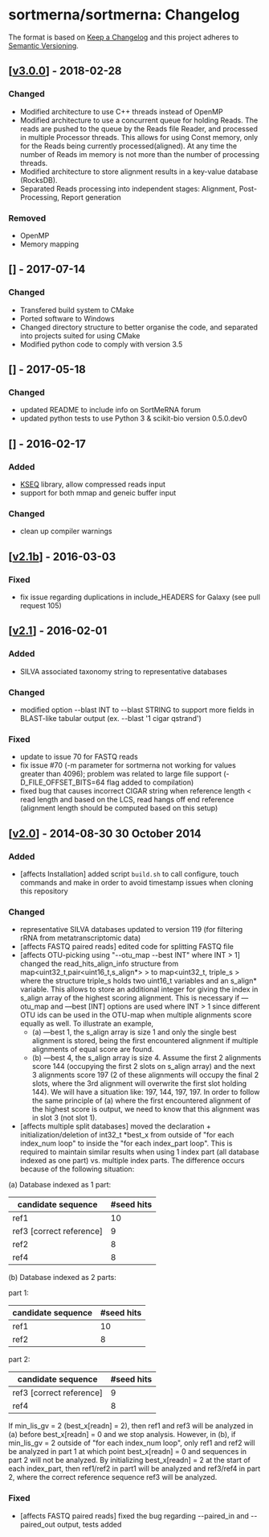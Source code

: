 # sortmerna/sortmerna: Changelog

The format is based on [Keep a Changelog](https://keepachangelog.com/en/1.0.0/)
and this project adheres to [Semantic Versioning](https://semver.org/spec/v2.0.0.html).

## [[v3.0.0](https://github.com/sortmerna/sortmerna/releases/tag/v3.0.0)] - 2018-02-28

### Changed
- Modified architecture to use C++ threads instead of OpenMP
- Modified architecture to use a concurrent queue for holding Reads. The reads are pushed to the queue by the Reads file Reader, and processed in multiple Processor threads. This allows for using Const memory, only for the Reads being currently processed(aligned). At any time the number of Reads im memory is not more than the number of processing threads. 
- Modified architecture to store alignment results in a key-value database (RocksDB).
- Separated Reads processing into independent stages: Alignment, Post-Processing, Report generation

### Removed 

- OpenMP
- Memory mapping

## [[]()] - 2017-07-14

### Changed 

- Transfered build system to CMake
- Ported software to Windows
- Changed directory structure to better organise the code, and separated into projects suited for using CMake
- Modified python code to comply with version 3.5

## [[]()] - 2017-05-18

### Changed

- updated README to include info on SortMeRNA forum
- updated python tests to use Python 3 & scikit-bio version 0.5.0.dev0

## [[]()] - 2016-02-17

### Added

- [KSEQ](http://lh3lh3.users.sourceforge.net/parsefastq.shtml) library, allow compressed reads input
- support for both mmap and geneic buffer input

### Changed

- clean up compiler warnings

## [[v2.1b](https://github.com/sortmerna/sortmerna/releases/tag/2.1b)] - 2016-03-03

### Fixed 

- fix issue regarding duplications in include_HEADERS for Galaxy (see pull request 105)

## [[v2.1](https://github.com/sortmerna/sortmerna/releases/tag/2.1)] - 2016-02-01

### Added

- SILVA associated taxonomy string to representative databases

### Changed

- modified option --blast INT to --blast STRING to support more fields in BLAST-like tabular output (ex. --blast '1 cigar qstrand')

### Fixed

- update to issue 70 for FASTQ reads
- fix issue #70 (-m parameter for sortmerna not working for values greater than 4096); problem was related to large file support (-D_FILE_OFFSET_BITS=64 flag added to compilation)
- fixed bug that causes incorrect CIGAR string when reference length < read length and based on the LCS, read hangs off end reference (alignment length should be computed based on this setup)

## [[v2.0](https://github.com/sortmerna/sortmerna/releases/tag/2.0)] - 2014-08-30 30 October 2014

### Added

- [affects Installation] added script `build.sh` to call configure, touch commands and make in order to avoid timestamp issues when cloning this repository

### Changed

- representative SILVA databases updated to version 119 (for filtering rRNA from metatranscriptomic data)
- [affects FASTQ paired reads] edited code for splitting FASTQ file
- [affects OTU-picking using "--otu_map --best INT" where INT > 1] changed the read_hits_align_info structure from map<uint32_t,pair<uint16_t,s_align*> > to map<uint32_t, triple_s > where the structure triple_s holds two uint16_t variables and an s_align* variable. This allows to store an additional integer for giving the index in s_align array of the highest scoring alignment. This is necessary if —otu_map and —best [INT] options are used where INT > 1 since different OTU ids can be used in the OTU-map when multiple alignments score equally as well. To illustrate an example,
	- (a) —best 1, the s_align array is size 1 and only the single best alignment is stored, being the first encountered alignment if multiple alignments of equal score are found.
	- (b) —best 4, the s_align array is size 4. Assume the first 2 alignments score 144 (occupying the first 2 slots on s_align array) and the next 3 alignments score 197 (2 of these alignments will occupy the final 2 slots, where the 3rd alignment will overwrite the first slot holding 144). We will have a situation like: 197, 144, 197, 197. In order to follow the same principle of (a) where the first encountered alignment of the highest score is output, we need to know that this alignment was in slot 3 (not slot 1).
- [affects multiple split databases] moved the declaration + initialization/deletion of int32_t *best_x from outside of "for each index_num loop" to inside the "for each index_part loop". This is required to maintain similar results when using 1 index part (all database indexed as one part) vs. multiple index parts. The difference occurs because of the following situation:

(a) Database indexed as 1 part:

| candidate sequence | #seed hits |
| --------------------- | ------------- |
| ref1 | 10 |
| ref3 [correct reference] | 9 | 
| ref2 | 8 |
| ref4 | 8 |

(b) Database indexed as 2 parts:

part 1:
		
| candidate sequence | #seed hits |
| -------------- | ------------ |
|ref1 | 10 |
|ref2 | 8 |

part 2:
		
| candidate sequence | #seed hits |
| ------------------- | --------------- |
| ref3 [correct reference] | 9 | 
| ref4 | 8 |
 
If min_lis_gv = 2 (best_x[readn] = 2), then ref1 and ref3 will be analyzed in (a) before best_x[readn] = 0 and we stop analysis. However, in (b), if min_lis_gv = 2 outside of "for each index_num loop", only ref1 and ref2 will be analyzed in part 1 at which point best_x[readn] = 0 and sequences in part 2 will not be analyzed. By initializing best_x[readn] = 2 at the start of each index_part, then ref1/ref2 in part1 will be analyzed and ref3/ref4 in part 2, where the correct reference sequence ref3 will be analyzed.

### Fixed

- [affects FASTQ paired reads] fixed the bug regarding --paired_in and --paired_out output, tests added

